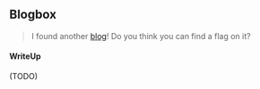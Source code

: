 ## Blogbox

> I found another [blog](./http://blogbox.web.easyctf.com/)! Do you think you can find a flag on it?

#### WriteUp

(TODO)